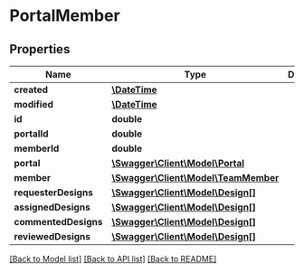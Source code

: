 # PortalMember

## Properties
Name | Type | Description | Notes
------------ | ------------- | ------------- | -------------
**created** | [**\DateTime**](\DateTime.md) |  | [optional] 
**modified** | [**\DateTime**](\DateTime.md) |  | [optional] 
**id** | **double** |  | [optional] 
**portalId** | **double** |  | [optional] 
**memberId** | **double** |  | [optional] 
**portal** | [**\Swagger\Client\Model\Portal**](Portal.md) |  | [optional] 
**member** | [**\Swagger\Client\Model\TeamMember**](TeamMember.md) |  | [optional] 
**requesterDesigns** | [**\Swagger\Client\Model\Design[]**](Design.md) |  | [optional] 
**assignedDesigns** | [**\Swagger\Client\Model\Design[]**](Design.md) |  | [optional] 
**commentedDesigns** | [**\Swagger\Client\Model\Design[]**](Design.md) |  | [optional] 
**reviewedDesigns** | [**\Swagger\Client\Model\Design[]**](Design.md) |  | [optional] 

[[Back to Model list]](../README.md#documentation-for-models) [[Back to API list]](../README.md#documentation-for-api-endpoints) [[Back to README]](../README.md)


